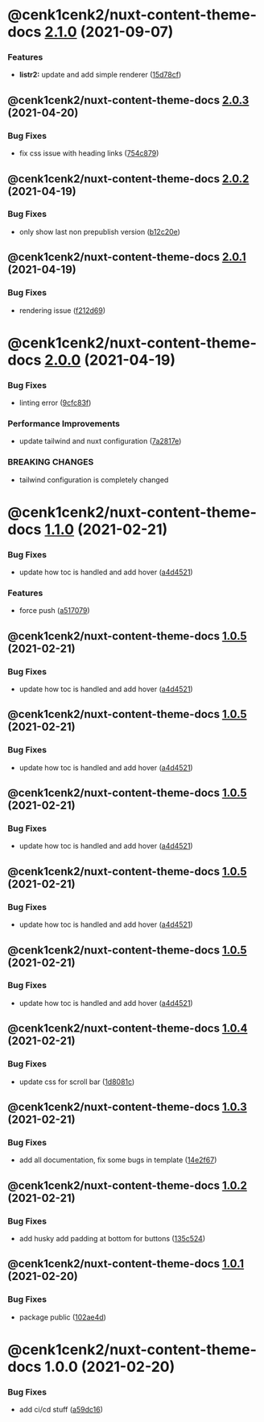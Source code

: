 # @cenk1cenk2/nuxt-content-theme-docs [2.1.0](https://github.com/cenk1cenk2/nuxt-docs/compare/@cenk1cenk2/nuxt-content-theme-docs@2.0.3...@cenk1cenk2/nuxt-content-theme-docs@2.1.0) (2021-09-07)

### Features

- **listr2:** update and add simple renderer ([15d78cf](https://github.com/cenk1cenk2/nuxt-docs/commit/15d78cff576bfe8225551e6ab5759918a21caee5))

## @cenk1cenk2/nuxt-content-theme-docs [2.0.3](https://github.com/cenk1cenk2/nuxt-docs/compare/@cenk1cenk2/nuxt-content-theme-docs@2.0.2...@cenk1cenk2/nuxt-content-theme-docs@2.0.3) (2021-04-20)

### Bug Fixes

- fix css issue with heading links ([754c879](https://github.com/cenk1cenk2/nuxt-docs/commit/754c8797bf34634193c736faf857095b113c9f67))

## @cenk1cenk2/nuxt-content-theme-docs [2.0.2](https://github.com/cenk1cenk2/nuxt-docs/compare/@cenk1cenk2/nuxt-content-theme-docs@2.0.1...@cenk1cenk2/nuxt-content-theme-docs@2.0.2) (2021-04-19)

### Bug Fixes

- only show last non prepublish version ([b12c20e](https://github.com/cenk1cenk2/nuxt-docs/commit/b12c20e401ee785749eb84b1500dbb221d9806bc))

## @cenk1cenk2/nuxt-content-theme-docs [2.0.1](https://github.com/cenk1cenk2/nuxt-docs/compare/@cenk1cenk2/nuxt-content-theme-docs@2.0.0...@cenk1cenk2/nuxt-content-theme-docs@2.0.1) (2021-04-19)

### Bug Fixes

- rendering issue ([f212d69](https://github.com/cenk1cenk2/nuxt-docs/commit/f212d69ea2a9b3391306bce6483ddec262023cf8))

# @cenk1cenk2/nuxt-content-theme-docs [2.0.0](https://github.com/cenk1cenk2/nuxt-docs/compare/@cenk1cenk2/nuxt-content-theme-docs@1.1.0...@cenk1cenk2/nuxt-content-theme-docs@2.0.0) (2021-04-19)

### Bug Fixes

- linting error ([9cfc83f](https://github.com/cenk1cenk2/nuxt-docs/commit/9cfc83f064234b62e675e135fdc448c347885015))

### Performance Improvements

- update tailwind and nuxt configuration ([7a2817e](https://github.com/cenk1cenk2/nuxt-docs/commit/7a2817e57915f56340183484e1f9efe681b95660))

### BREAKING CHANGES

- tailwind configuration is completely changed

# @cenk1cenk2/nuxt-content-theme-docs [1.1.0](https://github.com/cenk1cenk2/nuxt-docs/compare/@cenk1cenk2/nuxt-content-theme-docs@1.0.4...@cenk1cenk2/nuxt-content-theme-docs@1.1.0) (2021-02-21)

### Bug Fixes

- update how toc is handled and add hover ([a4d4521](https://github.com/cenk1cenk2/nuxt-docs/commit/a4d45219b198e6a21fdfd40dd2753dbc09feb1ba))

### Features

- force push ([a517079](https://github.com/cenk1cenk2/nuxt-docs/commit/a5170797255d5bca44cca4a922e85c5c4f75b915))

## @cenk1cenk2/nuxt-content-theme-docs [1.0.5](https://github.com/cenk1cenk2/nuxt-docs/compare/@cenk1cenk2/nuxt-content-theme-docs@1.0.4...@cenk1cenk2/nuxt-content-theme-docs@1.0.5) (2021-02-21)

### Bug Fixes

- update how toc is handled and add hover ([a4d4521](https://github.com/cenk1cenk2/nuxt-docs/commit/a4d45219b198e6a21fdfd40dd2753dbc09feb1ba))

## @cenk1cenk2/nuxt-content-theme-docs [1.0.5](https://github.com/cenk1cenk2/nuxt-docs/compare/@cenk1cenk2/nuxt-content-theme-docs@1.0.4...@cenk1cenk2/nuxt-content-theme-docs@1.0.5) (2021-02-21)

### Bug Fixes

- update how toc is handled and add hover ([a4d4521](https://github.com/cenk1cenk2/nuxt-docs/commit/a4d45219b198e6a21fdfd40dd2753dbc09feb1ba))

## @cenk1cenk2/nuxt-content-theme-docs [1.0.5](https://github.com/cenk1cenk2/nuxt-docs/compare/@cenk1cenk2/nuxt-content-theme-docs@1.0.4...@cenk1cenk2/nuxt-content-theme-docs@1.0.5) (2021-02-21)

### Bug Fixes

- update how toc is handled and add hover ([a4d4521](https://github.com/cenk1cenk2/nuxt-docs/commit/a4d45219b198e6a21fdfd40dd2753dbc09feb1ba))

## @cenk1cenk2/nuxt-content-theme-docs [1.0.5](https://github.com/cenk1cenk2/nuxt-docs/compare/@cenk1cenk2/nuxt-content-theme-docs@1.0.4...@cenk1cenk2/nuxt-content-theme-docs@1.0.5) (2021-02-21)

### Bug Fixes

- update how toc is handled and add hover ([a4d4521](https://github.com/cenk1cenk2/nuxt-docs/commit/a4d45219b198e6a21fdfd40dd2753dbc09feb1ba))

## @cenk1cenk2/nuxt-content-theme-docs [1.0.5](https://github.com/cenk1cenk2/nuxt-docs/compare/@cenk1cenk2/nuxt-content-theme-docs@1.0.4...@cenk1cenk2/nuxt-content-theme-docs@1.0.5) (2021-02-21)

### Bug Fixes

- update how toc is handled and add hover ([a4d4521](https://github.com/cenk1cenk2/nuxt-docs/commit/a4d45219b198e6a21fdfd40dd2753dbc09feb1ba))

## @cenk1cenk2/nuxt-content-theme-docs [1.0.4](https://github.com/cenk1cenk2/nuxt-docs/compare/@cenk1cenk2/nuxt-content-theme-docs@1.0.3...@cenk1cenk2/nuxt-content-theme-docs@1.0.4) (2021-02-21)

### Bug Fixes

- update css for scroll bar ([1d8081c](https://github.com/cenk1cenk2/nuxt-docs/commit/1d8081c25419423db935affd7c66e8f29457fe7b))

## @cenk1cenk2/nuxt-content-theme-docs [1.0.3](https://github.com/cenk1cenk2/nuxt-docs/compare/@cenk1cenk2/nuxt-content-theme-docs@1.0.2...@cenk1cenk2/nuxt-content-theme-docs@1.0.3) (2021-02-21)

### Bug Fixes

- add all documentation, fix some bugs in template ([14e2f67](https://github.com/cenk1cenk2/nuxt-docs/commit/14e2f67b42a58312bf4af11be9437837e176cf18))

## @cenk1cenk2/nuxt-content-theme-docs [1.0.2](https://github.com/cenk1cenk2/nuxt-docs/compare/@cenk1cenk2/nuxt-content-theme-docs@1.0.1...@cenk1cenk2/nuxt-content-theme-docs@1.0.2) (2021-02-21)

### Bug Fixes

- add husky add padding at bottom for buttons ([135c524](https://github.com/cenk1cenk2/nuxt-docs/commit/135c524329558c8a84928e498b98591f092bf54a))

## @cenk1cenk2/nuxt-content-theme-docs [1.0.1](https://github.com/cenk1cenk2/nuxt-docs/compare/@cenk1cenk2/nuxt-content-theme-docs@1.0.0...@cenk1cenk2/nuxt-content-theme-docs@1.0.1) (2021-02-20)

### Bug Fixes

- package public ([102ae4d](https://github.com/cenk1cenk2/nuxt-docs/commit/102ae4dfd9c71fb4e5265a53299e65677e101d73))

# @cenk1cenk2/nuxt-content-theme-docs 1.0.0 (2021-02-20)

### Bug Fixes

- add ci/cd stuff ([a59dc16](https://github.com/cenk1cenk2/nuxt-docs/commit/a59dc16796252e29025b13cdad361108f86acb08))
